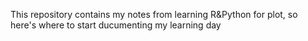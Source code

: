 This repository contains my notes from learning R&Python for plot, so here's where to start ducumenting my learning day

